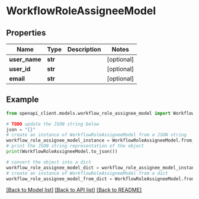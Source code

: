 # WorkflowRoleAssigneeModel



## Properties

Name | Type | Description | Notes
------------ | ------------- | ------------- | -------------
**user_name** | **str** |  | [optional] 
**user_id** | **str** |  | [optional] 
**email** | **str** |  | [optional] 

## Example

```python
from openapi_client.models.workflow_role_assignee_model import WorkflowRoleAssigneeModel

# TODO update the JSON string below
json = "{}"
# create an instance of WorkflowRoleAssigneeModel from a JSON string
workflow_role_assignee_model_instance = WorkflowRoleAssigneeModel.from_json(json)
# print the JSON string representation of the object
print(WorkflowRoleAssigneeModel.to_json())

# convert the object into a dict
workflow_role_assignee_model_dict = workflow_role_assignee_model_instance.to_dict()
# create an instance of WorkflowRoleAssigneeModel from a dict
workflow_role_assignee_model_from_dict = WorkflowRoleAssigneeModel.from_dict(workflow_role_assignee_model_dict)
```
[[Back to Model list]](../README.md#documentation-for-models) [[Back to API list]](../README.md#documentation-for-api-endpoints) [[Back to README]](../README.md)


